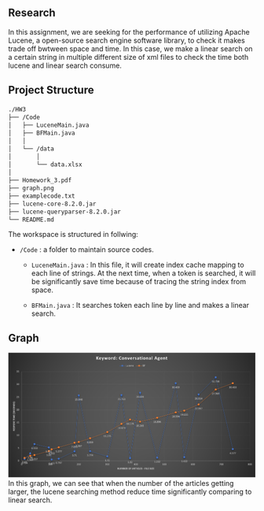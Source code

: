 ## Research

In this assignment, we are seeking for the performance of utilizing Apache Lucene, a open-source search engine software library, to check it makes trade off bwtween space and time. In this case, we make a linear search on a certain string in multiple different size of xml files to check the time both lucene and linear search consume.

## Project Structure

```
./HW3
├── /Code
│   ├── LuceneMain.java
│   ├── BFMain.java
│   │
│   └── /data
│       │
│       └── data.xlsx
│
├── Homework_3.pdf
├── graph.png
├── examplecode.txt
├── lucene-core-8.2.0.jar
├── lucene-queryparser-8.2.0.jar
└── README.md

```

The workspace is structured in follwing:

- `/Code` : a folder to maintain source codes.
    - `LuceneMain.java` : In this file, it will create index cache mapping to each line of strings. At the next time, when a token is searched, it will be significantly save time because of tracing the string index from space.
    
    - `BFMain.java` : It searches token each line by line and makes a linear search. 


## Graph

![graph](graph.png)
In this graph, we can see that when the number of the articles getting larger, the lucene searching method reduce time significantly comparing to linear search.
